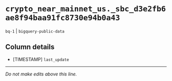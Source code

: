 # `crypto_near_mainnet_us._sbc_d3e2fb6ae8f94baa91fc8730e94b0a43`
`bq-1` | `bigquery-public-data`

## Column details
* [TIMESTAMP] `last_update`

-------------------------------------------------------------------------------
*Do not make edits above this line.*
